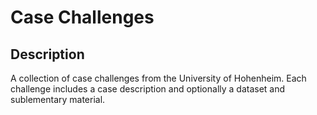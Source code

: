 # Case Challenges

## Description

A collection of case challenges from the University of Hohenheim. Each challenge includes a case description and optionally a dataset and sublementary material.
